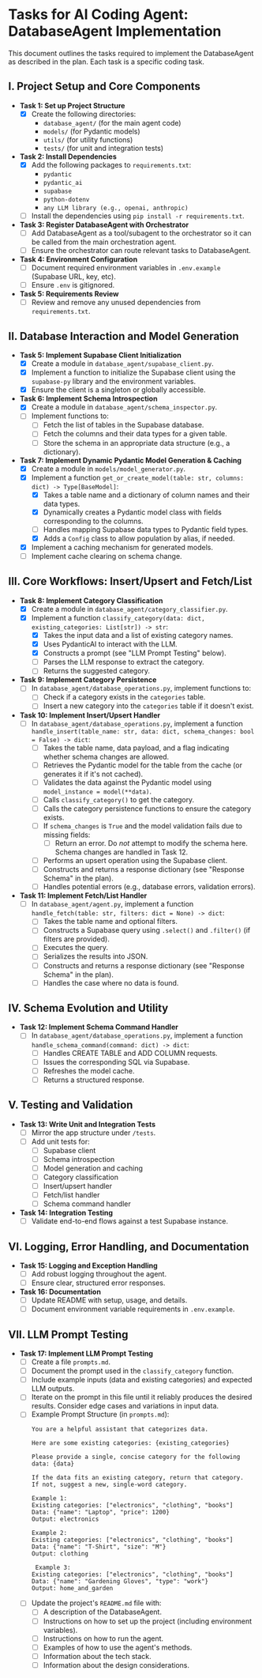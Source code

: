 # Tasks for AI Coding Agent: DatabaseAgent Implementation

This document outlines the tasks required to implement the DatabaseAgent as described in the plan. Each task is a specific coding task.

## I. Project Setup and Core Components

* **Task 1: Set up Project Structure**
    * [x]  Create the following directories:
        * `database_agent/` (for the main agent code)
        * `models/` (for Pydantic models)
        * `utils/` (for utility functions)
        * `tests/` (for unit and integration tests)

* **Task 2: Install Dependencies**
    * [x]  Add the following packages to `requirements.txt`:
        * `pydantic`
        * `pydantic_ai`
        * `supabase`
        * `python-dotenv`
        * `any LLM library (e.g., openai, anthropic)`
    * [ ]  Install the dependencies using `pip install -r requirements.txt`.

* **Task 3: Register DatabaseAgent with Orchestrator**
    * [ ]  Add DatabaseAgent as a tool/subagent to the orchestrator so it can be called from the main orchestration agent.
    * [ ]  Ensure the orchestrator can route relevant tasks to DatabaseAgent.

* **Task 4: Environment Configuration**
    * [ ]  Document required environment variables in `.env.example` (Supabase URL, key, etc).
    * [ ]  Ensure `.env` is gitignored.

* **Task 5: Requirements Review**
    * [ ]  Review and remove any unused dependencies from `requirements.txt`.

## II. Database Interaction and Model Generation

* **Task 5: Implement Supabase Client Initialization**
    * [x]  Create a module in `database_agent/supabase_client.py`.
    * [x]  Implement a function to initialize the Supabase client using the `supabase-py` library and the environment variables.
    * [x]  Ensure the client is a singleton or globally accessible.

* **Task 6: Implement Schema Introspection**
    * [x]  Create a module in `database_agent/schema_inspector.py`.
    * [ ]  Implement functions to:
        * [ ]  Fetch the list of tables in the Supabase database.
        * [ ]  Fetch the columns and their data types for a given table.
        * [ ]  Store the schema in an appropriate data structure (e.g., a dictionary).

* **Task 7: Implement Dynamic Pydantic Model Generation & Caching**
    * [x]  Create a module in `models/model_generator.py`.
    * [x]  Implement a function `get_or_create_model(table: str, columns: dict) -> Type[BaseModel]`:
        * [x]  Takes a table name and a dictionary of column names and their data types.
        * [x]  Dynamically creates a Pydantic model class with fields corresponding to the columns.
        * [ ]  Handles mapping Supabase data types to Pydantic field types.
        * [x]  Adds a `Config` class to allow population by alias, if needed.
    * [x]  Implement a caching mechanism for generated models.
    * [ ]  Implement cache clearing on schema change.

## III. Core Workflows: Insert/Upsert and Fetch/List

* **Task 8: Implement Category Classification**
    * [x]  Create a module in `database_agent/category_classifier.py`.
    * [x]  Implement a function `classify_category(data: dict, existing_categories: List[str]) -> str`:
        * [x]  Takes the input data and a list of existing category names.
        * [x]  Uses PydanticAI to interact with the LLM.
        * [x]  Constructs a prompt (see "LLM Prompt Testing" below).
        * [ ]  Parses the LLM response to extract the category.
        * [ ]  Returns the suggested category.

* **Task 9: Implement Category Persistence**
    * [ ]  In `database_agent/database_operations.py`, implement functions to:
        * [ ]  Check if a category exists in the `categories` table.
        * [ ]  Insert a new category into the `categories` table if it doesn't exist.

* **Task 10: Implement Insert/Upsert Handler**
    * [ ]  In `database_agent/database_operations.py`, implement a function `handle_insert(table_name: str, data: dict, schema_changes: bool = False) -> dict`:
        * [ ]  Takes the table name, data payload, and a flag indicating whether schema changes are allowed.
        * [ ]  Retrieves the Pydantic model for the table from the cache (or generates it if it's not cached).
        * [ ]  Validates the data against the Pydantic model using `model_instance = model(**data)`.
        * [ ]  Calls `classify_category()` to get the category.
        * [ ]  Calls the category persistence functions to ensure the category exists.
        * [ ]  If `schema_changes` is `True` and the model validation fails due to missing fields:
            * [ ]  Return an error.  Do *not* attempt to modify the schema here.  Schema changes are handled in Task 12.
        * [ ]  Performs an upsert operation using the Supabase client.
        * [ ]  Constructs and returns a response dictionary (see "Response Schema" in the plan).
        * [ ]  Handles potential errors (e.g., database errors, validation errors).

* **Task 11: Implement Fetch/List Handler**
    * [ ]  In `database_agent/agent.py`, implement a function `handle_fetch(table: str, filters: dict = None) -> dict`:
        * [ ]  Takes the table name and optional filters.
        * [ ]  Constructs a Supabase query using `.select()` and `.filter()` (if filters are provided).
        * [ ]  Executes the query.
        * [ ]  Serializes the results into JSON.
        * [ ]  Constructs and returns a response dictionary (see "Response Schema" in the plan).
        * [ ]  Handles the case where no data is found.

## IV. Schema Evolution and Utility

* **Task 12: Implement Schema Command Handler**
    * [ ]  In `database_agent/database_operations.py`, implement a function `handle_schema_command(command: dict) -> dict`:
        * [ ]  Handles CREATE TABLE and ADD COLUMN requests.
        * [ ]  Issues the corresponding SQL via Supabase.
        * [ ]  Refreshes the model cache.
        * [ ]  Returns a structured response.

## V. Testing and Validation

* **Task 13: Write Unit and Integration Tests**
    * [ ]  Mirror the app structure under `/tests`.
    * [ ]  Add unit tests for:
        * [ ]  Supabase client
        * [ ]  Schema introspection
        * [ ]  Model generation and caching
        * [ ]  Category classification
        * [ ]  Insert/upsert handler
        * [ ]  Fetch/list handler
        * [ ]  Schema command handler

* **Task 14: Integration Testing**
    * [ ]  Validate end-to-end flows against a test Supabase instance.

## VI. Logging, Error Handling, and Documentation

* **Task 15: Logging and Exception Handling**
    * [ ]  Add robust logging throughout the agent.
    * [ ]  Ensure clear, structured error responses.

* **Task 16: Documentation**
    * [ ]  Update README with setup, usage, and details.
    * [ ]  Document environment variable requirements in `.env.example`.

## VII. LLM Prompt Testing

* **Task 17: Implement LLM Prompt Testing**
    * [ ]  Create a file `prompts.md`.
    * [ ]  Document the prompt used in the `classify_category` function.
    * [ ]  Include example inputs (data and existing categories) and expected LLM outputs.
    * [ ]  Iterate on the prompt in this file until it reliably produces the desired results.  Consider edge cases and variations in input data.
    * [ ]  Example Prompt Structure (in `prompts.md`):
        ```
        You are a helpful assistant that categorizes data.
        
        Here are some existing categories: {existing_categories}
        
        Please provide a single, concise category for the following data: {data}
        
        If the data fits an existing category, return that category.  If not, suggest a new, single-word category.
        
        Example 1:
        Existing categories: ["electronics", "clothing", "books"]
        Data: {"name": "Laptop", "price": 1200}
        Output: electronics
        
        Example 2:
        Existing categories: ["electronics", "clothing", "books"]
        Data: {"name": "T-Shirt", "size": "M"}
        Output: clothing
        
         Example 3:
        Existing categories: ["electronics", "clothing", "books"]
        Data: {"name": "Gardening Gloves", "type": "work"}
        Output: home_and_garden
    * [ ]  Update the project's `README.md` file with:
        * [ ]  A description of the DatabaseAgent.
        * [ ]  Instructions on how to set up the project (including environment variables).
        * [ ]  Instructions on how to run the agent.
        * [ ]  Examples of how to use the agent's methods.
        * [ ]  Information about the tech stack.
        * [ ]  Information about the design considerations.